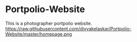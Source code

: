 # Portpolio-Website
This is a photographer portpolio website.
https://raw.githubusercontent.com/divyakelaskar/Portpolio-Website/master/homepage.png
